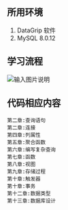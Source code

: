 
## 所用环境
1. DataGrip 软件
2. MySQL 8.0.12
## 学习流程
![输入图片说明](https://www.notion.so/SQL-10d783305eb94e78abdc508163939589#89dce4fe0f4542c39073e3795f890bee "在这里输入图片标题")

## 代码相应内容
    第二章:查询语句
    第二章:连接
    第四章:列属性
    第五章:聚合函数
    第六章:编写复杂查询
    第七章:函数
    第八章:视图
    第九章:存储过程
    第十章:触发器
    第十章:事务
    第十二章:数据类型
    第十三章:数据库设计
    